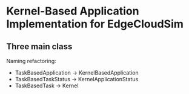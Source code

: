 # Kernel-Based Application Implementation for EdgeCloudSim

## Three  main class

Naming refactoring: 
- TaskBasedApplication -> KernelBasedApplication
- TaskBasedTaskStatus -> KernelApplicationStatus
- TaskBasedTask -> Kernel
